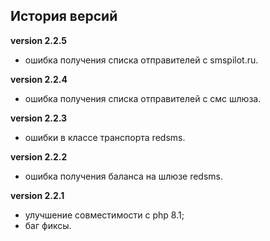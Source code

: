 <!-- cl-start -->
## История версий

**version 2.2.5**    
- ошибка получения списка отправителей с smspilot.ru.    

**version 2.2.4**    
- ошибка получения списка отправителей с смс шлюза.    

**version 2.2.3**    
- ошибки в классе транспорта redsms.    

**version 2.2.2**    
- ошибка получения баланса на шлюзе redsms.    

**version 2.2.1**    
- улучшение совместимости с php 8.1;    
- баг фиксы.    
<!-- cl-end -->
